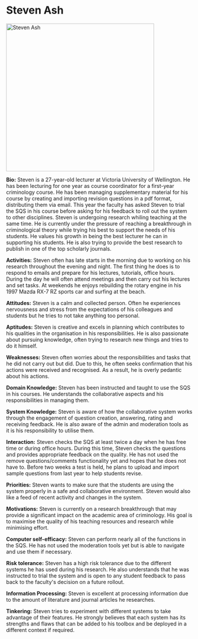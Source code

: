 # Steven Ash

<img src="https://gitlab.ecs.vuw.ac.nz/course-work/swen303/2021/project1/t13/peerwise-project/-/raw/master/personas/persona-images/steven-small.png" alt="Steven Ash" width="400" height="400">

**Bio:**
Steven is a 27-year-old lecturer at Victoria University of Wellington. 
He has been lecturing for one year as course coordinator for a first-year criminology course.
He has been managing supplementary material for his course by creating and importing revision questions in a pdf format, distributing them via email.
This year the faculty has asked Steven to trial the SQS in his course before asking for his feedback to roll out the system to other disciplines.
Steven is undergoing research whiling teaching at the same time. He is currently under the pressure of reaching a breakthrough in criminological theory while trying his best to support the needs of his students. 
He values his growth in being the best lecturer he can in supporting his students. He is also trying to provide the best research to publish in one of the top scholarly journals. 

**Activities:**
Steven often has late starts in the morning due to working on his research throughout the evening and night. The first thing he does is to respond to emails and prepare for his lectures, tutorials, office hours. During the day he will often attend meetings and then carry out his lectures and set tasks. 
At weekends he enjoys rebuilding the rotary engine in his 1997 Mazda RX-7 RZ sports car and surfing at the beach.

**Attitudes:**
Steven is a calm and collected person.
Often he experiences nervousness and stress from the expectations of his colleagues and students but he tries to not take anything too personal.

**Aptitudes:**
Steven is creative and excels in planning which contributes to his qualities in the organisation in his responsibilities. He is also passionate about pursuing knowledge, often trying to research new things and tries to do it himself.

**Weaknesses:**
Steven often worries about the responsibilities and tasks that he did not carry out but did. Due to this, he often seeks confirmation that his actions were received and recognised. As a result, he is overly pedantic about his actions. 

**Domain Knowledge:**
Steven has been instructed and taught to use the SQS in his courses. He understands the collaborative aspects and his responsibilities in managing them.

**System Knowledge:**
Steven is aware of how the collaborative system works through the engagement of question creation, answering, rating and receiving feedback. He is also aware of the admin and moderation tools as it is his responsibility to utilise them.  

**Interaction:**
Steven checks the SQS at least twice a day when he has free time or during office hours. During this time, Steven checks the questions and provides appropriate feedback on the quality. He has not used the remove questions/comments functionality yet and hopes that he does not have to. Before two weeks a test is held, he plans to upload and import sample questions from last year to help students revise.

**Priorities:**
Steven wants to make sure that the students are using the system properly in a safe and collaborative environment. Steven would also like a feed of recent activity and changes in the system.

**Motivations:**
Steven is currently on a research breakthrough that may provide a significant impact on the academic area of criminology. His goal is to maximise the quality of his teaching resources and research while minimising effort.

**Computer self-efficacy:**
Steven can perform nearly all of the functions in the SQS. He has not used the moderation tools yet but is able to navigate and use them if necessary.

**Risk tolerance:**
Steven has a high risk tolerance due to the different systems he has used during his research. He also understands that he was instructed to trial the system and is open to any student feedback to pass back to the faculty's decision on a future rollout. 

**Information Processing:**
Steven is excellent at processing information due to the amount of literature and journal articles he researches. 

**Tinkering:**
Steven tries to experiment with different systems to take advantage of their features. He strongly believes that each system has its strengths and flaws that can be added to his toolbox and be deployed in a different context if required.
